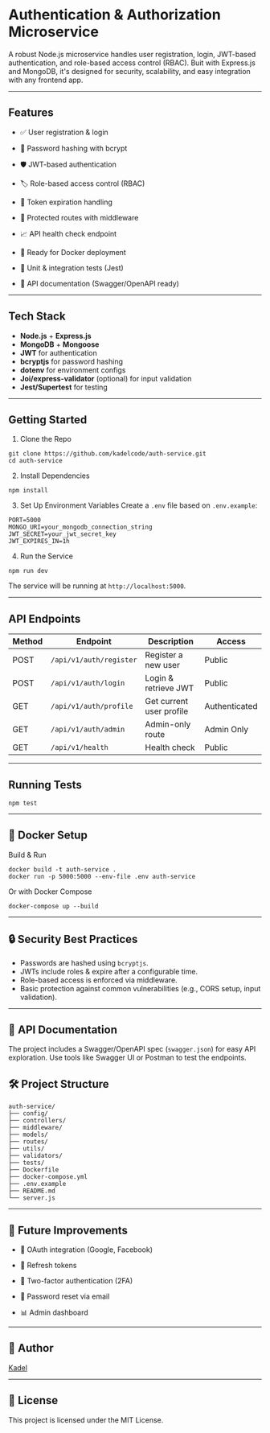 # Authentication & Authorization Microservice

A robust Node.js microservice handles user registration, login, JWT-based authentication, and role-based access control (RBAC). Buit with Express.js and MongoDB, it's designed for security, scalability, and easy integration with any frontend app.

---

## Features
- ✅ User registration & login

- 🔐 Password hashing with bcrypt

- 🛡 JWT-based authentication

- 🏷 Role-based access control (RBAC)

- 🔄 Token expiration handling

- 🔗 Protected routes with middleware

- 📈 API health check endpoint

- 🚀 Ready for Docker deployment

- 🧪 Unit & integration tests (Jest)

- 📄 API documentation (Swagger/OpenAPI ready)

---

## Tech Stack
- **Node.js** + **Express.js**
- **MongoDB** + **Mongoose**
- **JWT** for authentication
- **bcryptjs** for password hashing
- **dotenv** for environment configs
- **Joi/express-validator** (optional) for input validation
- **Jest/Supertest** for testing

---

## Getting Started

1. Clone the Repo
```
git clone https://github.com/kadelcode/auth-service.git
cd auth-service
```

2. Install Dependencies
```
npm install
```

3. Set Up Environment Variables
Create a ```.env``` file based on ```.env.example```:
```
PORT=5000
MONGO_URI=your_mongodb_connection_string
JWT_SECRET=your_jwt_secret_key
JWT_EXPIRES_IN=1h
```

4. Run the Service
```
npm run dev
```
The service will be running at ```http://localhost:5000```.

---

## API Endpoints
| Method | Endpoint                    | Description              | Access        |
| ------ | --------------------------- | ------------------------ | ------------- |
| POST   | ```/api/v1/auth/register``` | Register a new user      | Public        |
| POST   | ```/api/v1/auth/login```    | Login & retrieve JWT     | Public        |
| GET    | ```/api/v1/auth/profile```  | Get current user profile | Authenticated |
| GET    | ```/api/v1/auth/admin```    | Admin-only route         | Admin Only    |
| GET    | ```/api/v1/health```        | Health check             | Public        |

---

## Running Tests
```
npm test
```

---

## 🐳 Docker Setup
Build & Run
```
docker build -t auth-service .
docker run -p 5000:5000 --env-file .env auth-service
```

Or with Docker Compose
```
docker-compose up --build
```

---

## 🔒 Security Best Practices
- Passwords are hashed using ```bcryptjs```.
- JWTs include roles & expire after a configurable time.
- Role-based access is enforced via middleware.
- Basic protection against common vulnerabilities (e.g., CORS setup, input validation).

---

## 📄 API Documentation
The project includes a Swagger/OpenAPI spec (```swagger.json```) for easy API exploration. Use tools like Swagger UI or Postman to test the endpoints.


## 🛠 Project Structure
```
auth-service/
├── config/
├── controllers/
├── middleware/
├── models/
├── routes/
├── utils/
├── validators/
├── tests/
├── Dockerfile
├── docker-compose.yml
├── .env.example
├── README.md
└── server.js
```

---

## 📢 Future Improvements
- 🔑 OAuth integration (Google, Facebook)

- 🔄 Refresh tokens

- 🔐 Two-factor authentication (2FA)

- 🔗 Password reset via email

- 📊 Admin dashboard

---

## 👤 Author
[Kadel](https://kadel.vercel.app/)

---

## 📃 License
This project is licensed under the MIT License.
